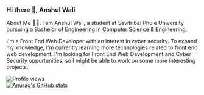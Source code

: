 ### Hi there 👋, Anshul Wali
About Me 🙋‍♂️: 
I am Anshul Wali, a student at Savitribai Phule University pursuing a Bachelor of Engineering in Computer Science & Engineering.

I'm a Front End Web Developer with an interest in cyber security. To expand my knowledge, I'm currently learning more technologies related to front end web development. I'm looking for Front End Web Development and Cyber Security opportunities, so I might be able to work on some more interesting projects.

 

![Profile views](https://gpvc.arturio.dev/anshul-wali)  
[![Anurag's GitHub stats](https://github-readme-stats.vercel.app/api?username=anshul-wali)](https://github.com/anuraghazra/github-readme-stats)
